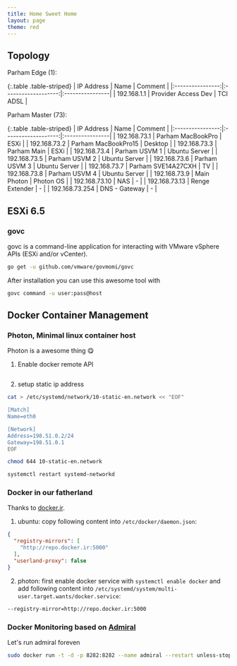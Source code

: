 ```yaml
---
title: Home Sweet Home
layout: page
theme: red
---
```


## Topology

Parham Edge (1):

{:.table .table-striped}
| IP Address       | Name                | Comment         |
|:----------------:|:-------------------:|:----------------|
| 192.168.1.1      | Provider Access Dev | TCI ADSL        |

Parham Master (73):

{:.table .table-striped}
| IP Address       | Name                | Comment         |
|:----------------:|:-------------------:|:----------------|
| 192.168.73.1     | Parham MacBookPro   | ESXi            |
| 192.168.73.2     | Parham MacBookPro15 | Desktop         |
| 192.168.73.3     | Parham Main         | ESXi            |
| 192.168.73.4     | Parham USVM 1       | Ubuntu Server   |
| 192.168.73.5     | Parham USVM 2       | Ubuntu Server   |
| 192.168.73.6     | Parham USVM 3       | Ubuntu Server   |
| 192.168.73.7     | Parham SVE14A27CXH  | TV              |
| 192.168.73.8     | Parham USVM 4       | Ubuntu Server   |
| 192.168.73.9     | Main Photon         | Photon OS       |
| 192.168.73.10    | NAS                 | -               |
| 192.168.73.13    | Renge Extender      | -               |
| 192.168.73.254   | DNS - Gateway       | -               |


## ESXi 6.5
### govc
govc is a command-line application for interacting with VMware vSphere APIs (ESXi and/or vCenter).

```sh
go get -u github.com/vmware/govmomi/govc
```

After installation you can use this awesome tool with

```sh
govc command -u user:pass@host
```

## Docker Container Management
### Photon, Minimal linux container host
Photon is a awesome thing :yum:

1. Enable docker remote API

```sh
```

2. setup static ip address

```sh
cat > /etc/systemd/network/10-static-en.network << "EOF"

[Match]
Name=eth0

[Network]
Address=198.51.0.2/24
Gateway=198.51.0.1
EOF

chmod 644 10-static-en.network

systemctl restart systemd-networkd
```

### Docker in our fatherland

Thanks to [docker.ir](http://www.docker.ir/).

1. ubuntu: copy following content into `/etc/docker/daemon.json`:

```json
{
  "registry-mirrors": [
    "http://repo.docker.ir:5000"
  ],
  "userland-proxy": false
}
```

2. photon: first enable docker service with `systemctl enable docker`
and add following content into `/etc/systemd/system/multi-user.target.wants/docker.service`:

```sh
--registry-mirror=http://repo.docker.ir:5000
```

### Docker Monitoring based on [Admiral](https://github.com/vmware/admiral)
Let's run admiral foreven

```sh
sudo docker run -t -d -p 8282:8282 --name admiral --restart unless-stopped vmware/admiral
```
